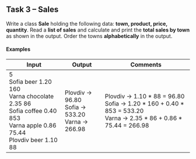 ## Task 3 – Sales
Write a class **Sale** holding the following data: **town, product, price, quantity**. Read a **list of sales** and calculate and print the **total sales by town** as shown in the output. Order the towns **alphabetically** in the output.
#### Examples
Input|Output|Comments
-|-|-
5<br>Sofia beer 1.20 160<br>Varna chocolate 2.35 86<br>Sofia coffee 0.40 853<br>Varna apple 0.86 75.44<br>Plovdiv beer 1.10 88|Plovdiv -> 96.80<br>Sofia -> 533.20<br>Varna -> 266.98|Plovdiv -> 1.10 * 88 = 96.80<br>Sofia -> 1.20 * 160 + 0.40 * 853 = 533.20<br>Varna -> 2.35 * 86 + 0.86 * 75.44 = 266.98

```cpp
```
